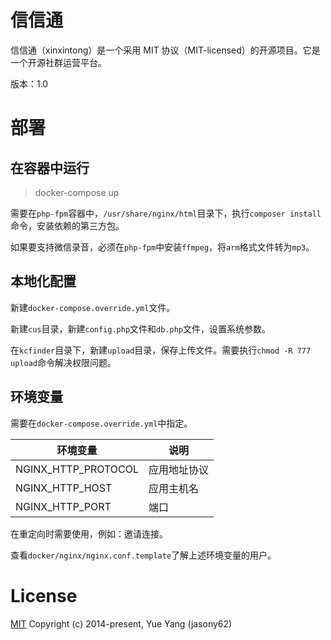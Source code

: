 # 信信通

信信通（xinxintong）是一个采用 MIT 协议（MIT-licensed）的开源项目。它是一个开源社群运营平台。

版本：1.0

# 部署

## 在容器中运行

> docker-compose up

需要在`php-fpm`容器中，`/usr/share/nginx/html`目录下，执行`composer install`命令，安装依赖的第三方包。

如果要支持微信录音，必须在`php-fpm`中安装`ffmpeg`，将`arm`格式文件转为`mp3`。

## 本地化配置

新建`docker-compose.override.yml`文件。

新建`cus`目录，新建`config.php`文件和`db.php`文件，设置系统参数。

在`kcfinder`目录下，新建`upload`目录，保存上传文件。需要执行`chmod -R 777 upload`命令解决权限问题。

## 环境变量

需要在`docker-compose.override.yml`中指定。

| 环境变量            | 说明         |
| ------------------- | ------------ |
| NGINX_HTTP_PROTOCOL | 应用地址协议 |
| NGINX_HTTP_HOST     | 应用主机名   |
| NGINX_HTTP_PORT     | 端口         |

在重定向时需要使用，例如：邀请连接。

查看`docker/nginx/nginx.conf.template`了解上述环境变量的用户。

# License

[MIT](http://opensource.org/licenses/MIT)
Copyright (c) 2014-present, Yue Yang (jasony62)
